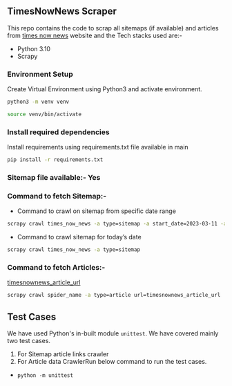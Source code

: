 ## TimesNowNews Scraper

This repo contains the code to scrap all sitemaps (if available) and articles from [times now news](https://www.timesnownews.com/) website and the Tech stacks used are:-
-  Python 3.10
-  Scrapy 

### Environment Setup 
 
Create Virtual Environment using Python3 and activate environment. 
```bash
python3 -m venv venv
```
```bash
source venv/bin/activate
```

### Install required dependencies

Install requirements using requirements.txt file available in main
```bash
pip install -r requirements.txt
```

### Sitemap file available:- Yes

### Command to fetch Sitemap:-
-  Command to crawl on sitemap from specific date range
```bash
scrapy crawl times_now_news -a type=sitemap -a start_date=2023-03-11 -a end_date=2023-03-13
```
    
-  Command to crawl sitemap for today’s date  
```bash
scrapy crawl times_now_news -a type=sitemap
```
    
### Command to fetch Articles:-
[timesnownews_article_url](https://www.timesnownews.com/business-economy/markets/top-stocks-to-buy-sell-today-14th-march-2023-tech-mahindra-rbl-bank-lt-finance-holdings-check-share-price-target-stop-loss-and-other-details-kunal-bothras-cracker-stocks-article-98626158)
```bash
scrapy crawl spider_name -a type=article url=timesnownews_article_url
```

## Test Cases
We have used Python's in-built module `unittest`.
We have covered mainly two test cases.
1. For Sitemap article links crawler
2. For Article data CrawlerRun below command to run the test cases.
- `python -m unittest`
